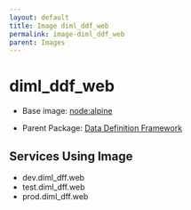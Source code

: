 ```yaml
---
layout: default
title: Image diml_ddf_web
permalink: image-diml_ddf_web
parent: Images
---
```

# diml_ddf_web

* Base image:  [node:alpine](image-node:alpine)

* Parent Package: [Data Definition Framework](package--edgemere-diml-ddf)


## Services Using Image
* dev.diml_dff.web
* test.diml_dff.web
* prod.diml_dff.web

